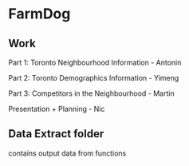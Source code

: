 # FarmDog

## Work 
Part 1: Toronto Neighbourhood Information - Antonin

Part 2: Toronto Demographics Information - Yimeng

Part 3: Competitors in the Neighbourhood - Martin

Presentation + Planning - Nic

##  Data Extract folder 
contains output data from functions